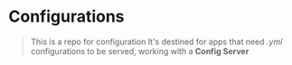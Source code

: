 # Configurations

> This is a repo for configuration
> It's destined for apps that need *.yml* configurations to be served, working with a **Config Server**